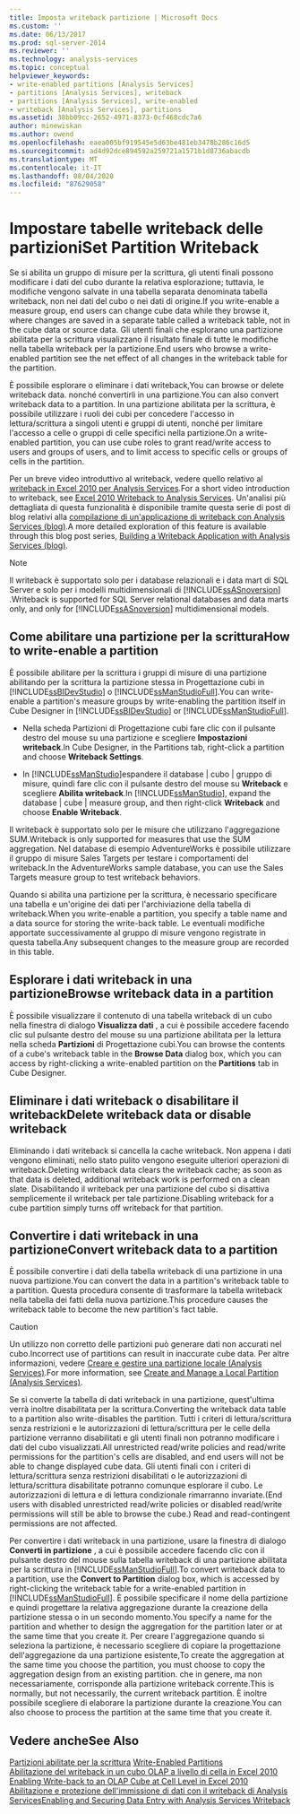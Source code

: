 ```yaml
---
title: Imposta writeback partizione | Microsoft Docs
ms.custom: ''
ms.date: 06/13/2017
ms.prod: sql-server-2014
ms.reviewer: ''
ms.technology: analysis-services
ms.topic: conceptual
helpviewer_keywords:
- write-enabled partitions [Analysis Services]
- partitions [Analysis Services], writeback
- partitions [Analysis Services], write-enabled
- writeback [Analysis Services], partitions
ms.assetid: 38bb09cc-2652-4971-8373-0cf468cdc7a6
author: minewiskan
ms.author: owend
ms.openlocfilehash: eaea005bf919545e5d63be481eb3478b286c16d5
ms.sourcegitcommit: ad4d92dce894592a259721a1571b1d8736abacdb
ms.translationtype: MT
ms.contentlocale: it-IT
ms.lasthandoff: 08/04/2020
ms.locfileid: "87629058"
---
```

# <a name="set-partition-writeback"></a><span data-ttu-id="9dd83-102">Impostare tabelle writeback delle partizioni</span><span class="sxs-lookup"><span data-stu-id="9dd83-102">Set Partition Writeback</span></span>
  <span data-ttu-id="9dd83-103">Se si abilita un gruppo di misure per la scrittura, gli utenti finali possono modificare i dati del cubo durante la relativa esplorazione; tuttavia, le modifiche vengono salvate in una tabella separata denominata tabella writeback, non nei dati del cubo o nei dati di origine.</span><span class="sxs-lookup"><span data-stu-id="9dd83-103">If you write-enable a measure group, end users can change cube data while they browse it, where changes are saved in a separate table called a writeback table, not in the cube data or source data.</span></span> <span data-ttu-id="9dd83-104">Gli utenti finali che esplorano una partizione abilitata per la scrittura visualizzano il risultato finale di tutte le modifiche nella tabella writeback per la partizione.</span><span class="sxs-lookup"><span data-stu-id="9dd83-104">End users who browse a write-enabled partition see the net effect of all changes in the writeback table for the partition.</span></span>  
  
 <span data-ttu-id="9dd83-105">È possibile esplorare o eliminare i dati writeback,</span><span class="sxs-lookup"><span data-stu-id="9dd83-105">You can browse or delete writeback data.</span></span> <span data-ttu-id="9dd83-106">nonché convertirli in una partizione.</span><span class="sxs-lookup"><span data-stu-id="9dd83-106">You can also convert writeback data to a partition.</span></span> <span data-ttu-id="9dd83-107">In una partizione abilitata per la scrittura, è possibile utilizzare i ruoli dei cubi per concedere l'accesso in lettura/scrittura a singoli utenti e gruppi di utenti, nonché per limitare l'accesso a celle o gruppi di celle specifici nella partizione.</span><span class="sxs-lookup"><span data-stu-id="9dd83-107">On a write-enabled partition, you can use cube roles to grant read/write access to users and groups of users, and to limit access to specific cells or groups of cells in the partition.</span></span>  
  
 <span data-ttu-id="9dd83-108">Per un breve video introduttivo al writeback, vedere quello relativo al [writeback in Excel 2010 per Analysis Services](https://go.microsoft.com/fwlink/p/?LinkId=394951).</span><span class="sxs-lookup"><span data-stu-id="9dd83-108">For a short video introduction to writeback, see [Excel 2010 Writeback to Analysis Services](https://go.microsoft.com/fwlink/p/?LinkId=394951).</span></span> <span data-ttu-id="9dd83-109">Un'analisi più dettagliata di questa funzionalità è disponibile tramite questa serie di post di blog relativi alla [compilazione di un'applicazione di writeback con Analysis Services (blog)](https://go.microsoft.com/fwlink/?LinkId=394977).</span><span class="sxs-lookup"><span data-stu-id="9dd83-109">A more detailed exploration of this feature is available through this blog post series, [Building a Writeback Application with Analysis Services (blog)](https://go.microsoft.com/fwlink/?LinkId=394977).</span></span>  
  
> [!NOTE]  
>  <span data-ttu-id="9dd83-110">Il writeback è supportato solo per i database relazionali e i data mart di SQL Server e solo per i modelli multidimensionali di [!INCLUDE[ssASnoversion](../../includes/ssasnoversion-md.md)] .</span><span class="sxs-lookup"><span data-stu-id="9dd83-110">Writeback is supported for SQL Server relational databases and data marts only, and only for [!INCLUDE[ssASnoversion](../../includes/ssasnoversion-md.md)] multidimensional models.</span></span>  
  
## <a name="how-to-write-enable-a-partition"></a><span data-ttu-id="9dd83-111">Come abilitare una partizione per la scrittura</span><span class="sxs-lookup"><span data-stu-id="9dd83-111">How to write-enable a partition</span></span>  
 <span data-ttu-id="9dd83-112">È possibile abilitare per la scrittura i gruppi di misure di una partizione abilitando per la scrittura la partizione stessa in Progettazione cubi in [!INCLUDE[ssBIDevStudio](../../includes/ssbidevstudio-md.md)] o [!INCLUDE[ssManStudioFull](../../includes/ssmanstudiofull-md.md)].</span><span class="sxs-lookup"><span data-stu-id="9dd83-112">You can write-enable a partition's measure groups by write-enabling the partition itself in Cube Designer in [!INCLUDE[ssBIDevStudio](../../includes/ssbidevstudio-md.md)] or [!INCLUDE[ssManStudioFull](../../includes/ssmanstudiofull-md.md)].</span></span>  
  
-   <span data-ttu-id="9dd83-113">Nella scheda Partizioni di Progettazione cubi fare clic con il pulsante destro del mouse su una partizione e scegliere **Impostazioni writeback**.</span><span class="sxs-lookup"><span data-stu-id="9dd83-113">In Cube Designer, in the Partitions tab, right-click a partition and choose **Writeback Settings**.</span></span>  
  
-   <span data-ttu-id="9dd83-114">In [!INCLUDE[ssManStudio](../../includes/ssmanstudio-md.md)]espandere il database | cubo | gruppo di misure, quindi fare clic con il pulsante destro del mouse su **Writeback** e scegliere **Abilita writeback**.</span><span class="sxs-lookup"><span data-stu-id="9dd83-114">In [!INCLUDE[ssManStudio](../../includes/ssmanstudio-md.md)], expand the database | cube | measure group, and then right-click **Writeback** and choose **Enable Writeback**.</span></span>  
  
 <span data-ttu-id="9dd83-115">Il writeback è supportato solo per le misure che utilizzano l'aggregazione SUM.</span><span class="sxs-lookup"><span data-stu-id="9dd83-115">Writeback is only supported for measures that use the SUM aggregation.</span></span> <span data-ttu-id="9dd83-116">Nel database di esempio AdventureWorks è possibile utilizzare il gruppo di misure Sales Targets per testare i comportamenti del writeback.</span><span class="sxs-lookup"><span data-stu-id="9dd83-116">In the AdventureWorks sample database, you can use the Sales Targets measure group to test writeback behaviors.</span></span>  
  
 <span data-ttu-id="9dd83-117">Quando si abilita una partizione per la scrittura, è necessario specificare una tabella e un'origine dei dati per l'archiviazione della tabella di writeback.</span><span class="sxs-lookup"><span data-stu-id="9dd83-117">When you write-enable a partition, you specify a table name and a data source for storing the write-back table.</span></span> <span data-ttu-id="9dd83-118">Le eventuali modifiche apportate successivamente al gruppo di misure vengono registrate in questa tabella.</span><span class="sxs-lookup"><span data-stu-id="9dd83-118">Any subsequent changes to the measure group are recorded in this table.</span></span>  
  
## <a name="browse-writeback-data-in-a-partition"></a><span data-ttu-id="9dd83-119">Esplorare i dati writeback in una partizione</span><span class="sxs-lookup"><span data-stu-id="9dd83-119">Browse writeback data in a partition</span></span>  
 <span data-ttu-id="9dd83-120">È possibile visualizzare il contenuto di una tabella writeback di un cubo nella finestra di dialogo **Visualizza dati** , a cui è possibile accedere facendo clic sul pulsante destro del mouse su una partizione abilitata per la lettura nella scheda **Partizioni** di Progettazione cubi.</span><span class="sxs-lookup"><span data-stu-id="9dd83-120">You can browse the contents of a cube's writeback table in the **Browse Data** dialog box, which you can access by right-clicking a write-enabled partition on the **Partitions** tab in Cube Designer.</span></span>  
  
## <a name="delete-writeback-data-or-disable-writeback"></a><span data-ttu-id="9dd83-121">Eliminare i dati writeback o disabilitare il writeback</span><span class="sxs-lookup"><span data-stu-id="9dd83-121">Delete writeback data or disable writeback</span></span>  
 <span data-ttu-id="9dd83-122">Eliminando i dati writeback si cancella la cache writeback. Non appena i dati vengono eliminati, nello stato pulito vengono eseguite ulteriori operazioni di writeback.</span><span class="sxs-lookup"><span data-stu-id="9dd83-122">Deleting writeback data clears the writeback cache; as soon as that data is deleted, additional writeback work is performed on a clean slate.</span></span> <span data-ttu-id="9dd83-123">Disabilitando il writeback per una partizione del cubo si disattiva semplicemente il writeback per tale partizione.</span><span class="sxs-lookup"><span data-stu-id="9dd83-123">Disabling writeback for a cube partition simply turns off writeback for that partition.</span></span>  
  
## <a name="convert-writeback-data-to-a-partition"></a><span data-ttu-id="9dd83-124">Convertire i dati writeback in una partizione</span><span class="sxs-lookup"><span data-stu-id="9dd83-124">Convert writeback data to a partition</span></span>  
 <span data-ttu-id="9dd83-125">È possibile convertire i dati della tabella writeback di una partizione in una nuova partizione.</span><span class="sxs-lookup"><span data-stu-id="9dd83-125">You can convert the data in a partition's writeback table to a partition.</span></span> <span data-ttu-id="9dd83-126">Questa procedura consente di trasformare la tabella writeback nella tabella dei fatti della nuova partizione.</span><span class="sxs-lookup"><span data-stu-id="9dd83-126">This procedure causes the writeback table to become the new partition's fact table.</span></span>  
  
> [!CAUTION]  
>  <span data-ttu-id="9dd83-127">Un utilizzo non corretto delle partizioni può generare dati non accurati nel cubo.</span><span class="sxs-lookup"><span data-stu-id="9dd83-127">Incorrect use of partitions can result in inaccurate cube data.</span></span> <span data-ttu-id="9dd83-128">Per altre informazioni, vedere [Creare e gestire una partizione locale &#40;Analysis Services&#41;](create-and-manage-a-local-partition-analysis-services.md).</span><span class="sxs-lookup"><span data-stu-id="9dd83-128">For more information, see [Create and Manage a Local Partition &#40;Analysis Services&#41;](create-and-manage-a-local-partition-analysis-services.md).</span></span>  
  
 <span data-ttu-id="9dd83-129">Se si converte la tabella di dati writeback in una partizione, quest'ultima verrà inoltre disabilitata per la scrittura.</span><span class="sxs-lookup"><span data-stu-id="9dd83-129">Converting the writeback data table to a partition also write-disables the partition.</span></span> <span data-ttu-id="9dd83-130">Tutti i criteri di lettura/scrittura senza restrizioni e le autorizzazioni di lettura/scrittura per le celle della partizione verranno disabilitati e gli utenti finali non potranno modificare i dati del cubo visualizzati.</span><span class="sxs-lookup"><span data-stu-id="9dd83-130">All unrestricted read/write policies and read/write permissions for the partition's cells are disabled, and end users will not be able to change displayed cube data.</span></span> <span data-ttu-id="9dd83-131">Gli utenti finali con i criteri di lettura/scrittura senza restrizioni disabilitati o le autorizzazioni di lettura/scrittura disabilitate potranno comunque esplorare il cubo. Le autorizzazioni di lettura e di lettura condizionale rimarranno invariate.</span><span class="sxs-lookup"><span data-stu-id="9dd83-131">(End users with disabled unrestricted read/write policies or disabled read/write permissions will still be able to browse the cube.) Read and read-contingent permissions are not affected.</span></span>  
  
 <span data-ttu-id="9dd83-132">Per convertire i dati writeback in una partizione, usare la finestra di dialogo **Converti in partizione** , a cui è possibile accedere facendo clic con il pulsante destro del mouse sulla tabella writeback di una partizione abilitata per la scrittura in [!INCLUDE[ssManStudioFull](../../includes/ssmanstudiofull-md.md)].</span><span class="sxs-lookup"><span data-stu-id="9dd83-132">To convert writeback data to a partition, use the **Convert to Partition** dialog box, which is accessed by right-clicking the writeback table for a write-enabled partition in [!INCLUDE[ssManStudioFull](../../includes/ssmanstudiofull-md.md)].</span></span> <span data-ttu-id="9dd83-133">È possibile specificare il nome della partizione e quindi progettare la relativa aggregazione durante la creazione della partizione stessa o in un secondo momento.</span><span class="sxs-lookup"><span data-stu-id="9dd83-133">You specify a name for the partition and whether to design the aggregation for the partition later or at the same time that you create it.</span></span> <span data-ttu-id="9dd83-134">Per creare l'aggregazione quando si seleziona la partizione, è necessario scegliere di copiare la progettazione dell'aggregazione da una partizione esistente,</span><span class="sxs-lookup"><span data-stu-id="9dd83-134">To create the aggregation at the same time you choose the partition, you must choose to copy the aggregation design from an existing partition.</span></span> <span data-ttu-id="9dd83-135">che in genere, ma non necessariamente, corrisponde alla partizione writeback corrente.</span><span class="sxs-lookup"><span data-stu-id="9dd83-135">This is normally, but not necessarily, the current writeback partition.</span></span> <span data-ttu-id="9dd83-136">È inoltre possibile scegliere di elaborare la partizione durante la creazione.</span><span class="sxs-lookup"><span data-stu-id="9dd83-136">You can also choose to process the partition at the same time that you create it.</span></span>  
  
## <a name="see-also"></a><span data-ttu-id="9dd83-137">Vedere anche</span><span class="sxs-lookup"><span data-stu-id="9dd83-137">See Also</span></span>  
 <span data-ttu-id="9dd83-138">[Partizioni abilitate per la scrittura](../multidimensional-models-olap-logical-cube-objects/partitions-write-enabled-partitions.md) </span><span class="sxs-lookup"><span data-stu-id="9dd83-138">[Write-Enabled Partitions](../multidimensional-models-olap-logical-cube-objects/partitions-write-enabled-partitions.md) </span></span>  
 <span data-ttu-id="9dd83-139">[Abilitazione del writeback in un cubo OLAP a livello di cella in Excel 2010](https://go.microsoft.com/fwlink/p/?LinkId=394952) </span><span class="sxs-lookup"><span data-stu-id="9dd83-139">[Enabling Write-back to an OLAP Cube at Cell Level in Excel 2010](https://go.microsoft.com/fwlink/p/?LinkId=394952) </span></span>  
 [<span data-ttu-id="9dd83-140">Abilitazione e protezione dell'immissione di dati con il writeback di Analysis Services</span><span class="sxs-lookup"><span data-stu-id="9dd83-140">Enabling and Securing Data Entry with Analysis Services Writeback</span></span>](https://go.microsoft.com/fwlink/p/?LinkId=394953)  
  
  
